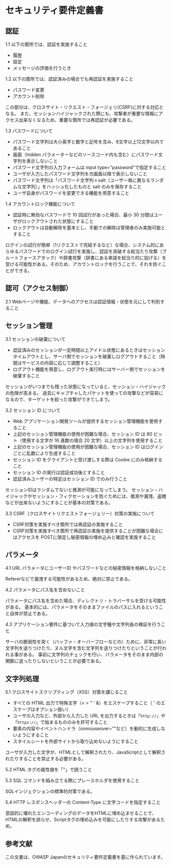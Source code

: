 # セキュリティ要件定義書

## 認証

1.1 以下の箇所では、認証を実施すること

- 履歴
- 設定
- メッセージの評価を行うとき

1.2 以下の箇所では、認証済みの場合でも再認証を実施すること

- パスワード変更
- アカウント削除

この部分は、クロスサイト・リクエスト・フォージェリ(CSRF)に対する対応となる。
また、セッションハイジャックされた際にも、攻撃者が重要な情報にアクセス出来なくなるため、重要な箇所では再認証が必要である。

1.3 パスワードについて

- パスワード文字列は大小英字と数字と記号を含み、8文字以上12文字以内であること
- 画面（hidden パラメーターなどのソースコード内も含む）にパスワード文字列を表示しないこと
- パスワード文字列の入力フォームは input type="password"で指定すること
- ユーザが入力したパスワード文字列を次画面以降で表示しないこと
- パスワード文字列は「パスワード文字列＋salt（ユーザー毎に異なるランダムな文字列）」をハッシュ化したものと salt のみを保存すること
- ユーザ自身がパスワードを変更できる機能を用意すること

1.4 アカウントロック機能について

- 認証時に無効なパスワードで 10 回試行があった場合、最小 30 分間はユーザがロックアウトされた状態にすること
- ロックアウトは自動解除を基本とし、手動での解除は管理者のみ実施可能とすること

ログインの試行が簡単（1リクエストで完結するなど）な場合、システム的にあらゆるパスワードでのログイン試行を実施し、認証を突破する総当たり攻撃（ブルートフォースアタック）や辞書攻撃（辞書にある単語を総当り的に投げる）を受ける可能性がある。そのため、アカウントロックを行うことで、それを防ぐことができる。

## 認可（アクセス制御）

2.1 Webページや機能、データへのアクセスは認証情報・状態を元にして判別すること

## セッション管理

3.1 セッションの破棄について

- 認証済みのセッションが一定時間以上アイドル状態にあるときはセッションタイムアウトとし、サーバ側でセッションを破棄しログアウトすること（時間はサービスの内容に応じて調整すること）
- ログアウト機能を用意し、ログアウト実行時にはサーバー側でセッションを破棄すること

セッションがいつまでも残った状態になっていると、セッション・ハイジャックの危険が高まる。
過去にキャプチャしたパケットを使っての攻撃などが容易になるので、ターゲットを絞った攻撃ができてしまう。

3.2 セッション ID について

- Web アプリケーション開発ツールが提供するセッション管理機能を使用すること
- 上記のセッション管理機能の使用が困難な場合、セッション ID は 80 ビット（使用する文字が 16 進数の場合 20 文字）以上の文字列を使用すること
- 上記のセッション管理機能の使用が困難な場合、セッション ID はログインごとに乱数により生成すること
- セッション ID をクライアントと受け渡しする際は Cookie にのみ格納すること
- セッション ID の発行は認証成功後とすること
- 認証済みユーザーの特定はセッション ID でのみ行うこと

セッションIDはランダムでないと推測が可能になってしまう。
セッション・ハイジャックやセッション・フィクセーションを防ぐためには、推測や漏洩、盗聴などが出来ないようにすることが基本の対策である。

3.3 CSRF（クロスサイトリクエストフォージェリー）対策の実施について

- CSRF対策を実施すべき箇所では再認証の実施すること
- CSRF対策を実施すべき箇所で再認証の実施を提供することが困難な場合にはアクセスを POSTに限定し秘密情報の埋め込みと確認を実施すること

## パラメータ

4.1 URL パラメータにユーザーID やパスワードなどの秘密情報を格納しないこと

Refererなどで漏洩する可能性があるため、絶対に禁止である。

4.2 パラメータにパス名を含めないこと

パラメータにパス名を含めた場合、ディレクトリ・トラバーサルを受ける可能性がある。
基本的には、パラメータをそのままファイルのパスに入れるということ自体が禁止である。

4.3 アプリケーション要件に基づいて入力値の文字種や文字列長の検証を行うこと

サーバの脆弱性を突く（バッファ・オーバーフローなどの）ために、非常に長い文字列を送りつけたり、ヌル文字を含む文字列を送りつけたりということが行われる事がある。
事前に文字列のチェックを行い、パラメータをそのまま内部の関数に送ったりしないということが必要である。

## 文字列処理

5.1 クロスサイトスクリプティング（XSS）対策を講じること

- すべての HTML 出力で特殊文字（< > " ' &）をエスケープすること（ ' のエスケープはオプション扱い）
- ユーザの入力など、外部から入力した URL を出力するときは「`http://`」や「`https://`」で始まるもののみを許可すること
- 要素の内容やイベントハンドラ（onmouseover=””など）を動的に生成しないようにすること
- スタイルシートを外部サイトから取り込めないようにすること

ユーザが入力した文字が、HTMLとして解釈されたり、JavaScriptとして解釈されたりすることを禁止する必要がある。

5.2 HTML タグの属性値を「"」で囲うこと

5.3 SQL コマンドを組み立てる際にプレースホルダを使用すること

SQLインジェクションの標準的対策である。

5.4 HTTP レスポンスヘッダーの Content-Type に文字コードを指定すること

意図的に壊れたエンコーディングのデータをHTMLに埋め込ませることで、HTMLの解釈を誤らせ、Scriptタグの埋め込みを可能にしたりする攻撃があるため。

## 参考文献

この文書は、OWASP Japanのセキュリティ要件定義書を基に作られています。
